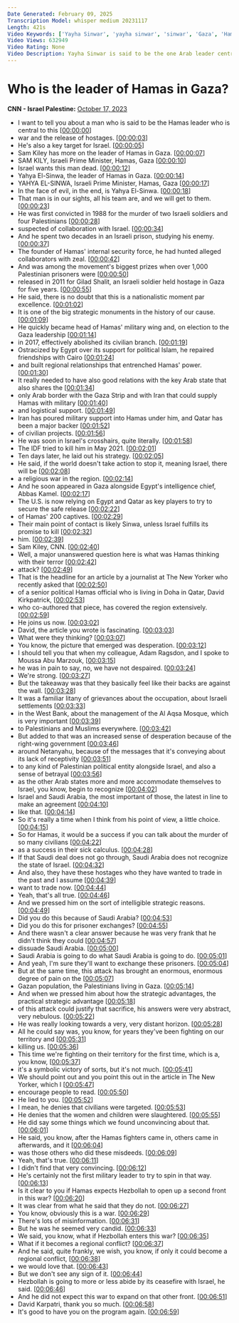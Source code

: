 ```yaml
---
Date Generated: February 09, 2025
Transcription Model: whisper medium 20231117
Length: 421s
Video Keywords: ['Yayha Sinwar', 'yayha sinwar', 'sinwar', 'Gaza', 'Hamas leader', 'hamas leader gaza', 'hamas leader in gaza', 'leadership']
Video Views: 632949
Video Rating: None
Video Description: Yayha Sinwar is said to be the one Arab leader central to the Israel-Hamas war and the release of the hostages. He is also a key target for Israel. CNN’s Senior International Correspondent Sam Kiley reports on the leader of Hamas in Gaza. #CNN #News
---
```


# Who is the leader of Hamas in Gaza?
**CNN - Israel Palestine:** [October 17, 2023](https://www.youtube.com/watch?v=1wfmV0qOQow)
*  I want to tell you about a man who is said to be the Hamas leader who is central to this [[00:00:00](https://www.youtube.com/watch?v=1wfmV0qOQow&t=0.0s)]
*  war and the release of hostages. [[00:00:03](https://www.youtube.com/watch?v=1wfmV0qOQow&t=3.74s)]
*  He's also a key target for Israel. [[00:00:05](https://www.youtube.com/watch?v=1wfmV0qOQow&t=5.6000000000000005s)]
*  Sam Kiley has more on the leader of Hamas in Gaza. [[00:00:07](https://www.youtube.com/watch?v=1wfmV0qOQow&t=7.36s)]
*  SAM KILY, Israeli Prime Minister, Hamas, Gaza [[00:00:10](https://www.youtube.com/watch?v=1wfmV0qOQow&t=10.6s)]
*  Israel wants this man dead. [[00:00:12](https://www.youtube.com/watch?v=1wfmV0qOQow&t=12.48s)]
*  Yahya El-Sinwa, the leader of Hamas in Gaza. [[00:00:14](https://www.youtube.com/watch?v=1wfmV0qOQow&t=14.24s)]
*  YAHYA EL-SINWA, Israeli Prime Minister, Hamas, Gaza [[00:00:17](https://www.youtube.com/watch?v=1wfmV0qOQow&t=17.32s)]
*  In the face of evil, in the end, is Yahya El-Sinwa. [[00:00:18](https://www.youtube.com/watch?v=1wfmV0qOQow&t=18.32s)]
*  That man is in our sights, all his team are, and we will get to them. [[00:00:23](https://www.youtube.com/watch?v=1wfmV0qOQow&t=23.72s)]
*  He was first convicted in 1988 for the murder of two Israeli soldiers and four Palestinians [[00:00:28](https://www.youtube.com/watch?v=1wfmV0qOQow&t=28.88s)]
*  suspected of collaboration with Israel. [[00:00:34](https://www.youtube.com/watch?v=1wfmV0qOQow&t=34.379999999999995s)]
*  And he spent two decades in an Israeli prison, studying his enemy. [[00:00:37](https://www.youtube.com/watch?v=1wfmV0qOQow&t=37.879999999999995s)]
*  The founder of Hamas' internal security force, he had hunted alleged collaborators with zeal. [[00:00:42](https://www.youtube.com/watch?v=1wfmV0qOQow&t=42.8s)]
*  And was among the movement's biggest prizes when over 1,000 Palestinian prisoners were [[00:00:50](https://www.youtube.com/watch?v=1wfmV0qOQow&t=50.44s)]
*  released in 2011 for Gilad Shalit, an Israeli soldier held hostage in Gaza for five years. [[00:00:55](https://www.youtube.com/watch?v=1wfmV0qOQow&t=55.8s)]
*  He said, there is no doubt that this is a nationalistic moment par excellence. [[00:01:02](https://www.youtube.com/watch?v=1wfmV0qOQow&t=62.48s)]
*  It is one of the big strategic monuments in the history of our cause. [[00:01:09](https://www.youtube.com/watch?v=1wfmV0qOQow&t=69.08s)]
*  He quickly became head of Hamas' military wing and, on election to the Gaza leadership [[00:01:14](https://www.youtube.com/watch?v=1wfmV0qOQow&t=74.6s)]
*  in 2017, effectively abolished its civilian branch. [[00:01:19](https://www.youtube.com/watch?v=1wfmV0qOQow&t=79.38s)]
*  Ostracized by Egypt over its support for political Islam, he repaired friendships with Cairo [[00:01:24](https://www.youtube.com/watch?v=1wfmV0qOQow&t=84.36s)]
*  and built regional relationships that entrenched Hamas' power. [[00:01:30](https://www.youtube.com/watch?v=1wfmV0qOQow&t=90.36s)]
*  It really needed to have also good relations with the key Arab state that also shares the [[00:01:34](https://www.youtube.com/watch?v=1wfmV0qOQow&t=94.44s)]
*  only Arab border with the Gaza Strip and with Iran that could supply Hamas with military [[00:01:40](https://www.youtube.com/watch?v=1wfmV0qOQow&t=100.88s)]
*  and logistical support. [[00:01:49](https://www.youtube.com/watch?v=1wfmV0qOQow&t=109.26s)]
*  Iran has poured military support into Hamas under him, and Qatar has been a major backer [[00:01:52](https://www.youtube.com/watch?v=1wfmV0qOQow&t=112.03999999999999s)]
*  of civilian projects. [[00:01:56](https://www.youtube.com/watch?v=1wfmV0qOQow&t=116.75999999999999s)]
*  He was soon in Israel's crosshairs, quite literally. [[00:01:58](https://www.youtube.com/watch?v=1wfmV0qOQow&t=118.6s)]
*  The IDF tried to kill him in May 2021. [[00:02:01](https://www.youtube.com/watch?v=1wfmV0qOQow&t=121.91999999999999s)]
*  Ten days later, he laid out his strategy. [[00:02:05](https://www.youtube.com/watch?v=1wfmV0qOQow&t=125.8s)]
*  He said, if the world doesn't take action to stop it, meaning Israel, there will be [[00:02:08](https://www.youtube.com/watch?v=1wfmV0qOQow&t=128.79999999999998s)]
*  a religious war in the region. [[00:02:14](https://www.youtube.com/watch?v=1wfmV0qOQow&t=134.2s)]
*  And he soon appeared in Gaza alongside Egypt's intelligence chief, Abbas Kamel. [[00:02:17](https://www.youtube.com/watch?v=1wfmV0qOQow&t=137.17999999999998s)]
*  The U.S. is now relying on Egypt and Qatar as key players to try to secure the safe release [[00:02:22](https://www.youtube.com/watch?v=1wfmV0qOQow&t=142.73999999999998s)]
*  of Hamas' 200 captives. [[00:02:29](https://www.youtube.com/watch?v=1wfmV0qOQow&t=149.14s)]
*  Their main point of contact is likely Sinwa, unless Israel fulfills its promise to kill [[00:02:32](https://www.youtube.com/watch?v=1wfmV0qOQow&t=152.29999999999998s)]
*  him. [[00:02:39](https://www.youtube.com/watch?v=1wfmV0qOQow&t=159.33999999999997s)]
*  Sam Kiley, CNN. [[00:02:40](https://www.youtube.com/watch?v=1wfmV0qOQow&t=160.33999999999997s)]
*  Well, a major unanswered question here is what was Hamas thinking with their terror [[00:02:42](https://www.youtube.com/watch?v=1wfmV0qOQow&t=162.34s)]
*  attack? [[00:02:49](https://www.youtube.com/watch?v=1wfmV0qOQow&t=169.58s)]
*  That is the headline for an article by a journalist at The New Yorker who recently asked that [[00:02:50](https://www.youtube.com/watch?v=1wfmV0qOQow&t=170.58s)]
*  of a senior political Hamas official who is living in Doha in Qatar, David Kirkpatrick, [[00:02:53](https://www.youtube.com/watch?v=1wfmV0qOQow&t=173.7s)]
*  who co-authored that piece, has covered the region extensively. [[00:02:59](https://www.youtube.com/watch?v=1wfmV0qOQow&t=179.98000000000002s)]
*  He joins us now. [[00:03:02](https://www.youtube.com/watch?v=1wfmV0qOQow&t=182.86s)]
*  David, the article you wrote is fascinating. [[00:03:03](https://www.youtube.com/watch?v=1wfmV0qOQow&t=183.86s)]
*  What were they thinking? [[00:03:07](https://www.youtube.com/watch?v=1wfmV0qOQow&t=187.82s)]
*  You know, the picture that emerged was desperation. [[00:03:12](https://www.youtube.com/watch?v=1wfmV0qOQow&t=192.29999999999998s)]
*  I should tell you that when my colleague, Adam Ragsdon, and I spoke to Moussa Abu Marzouk, [[00:03:15](https://www.youtube.com/watch?v=1wfmV0qOQow&t=195.98s)]
*  he was in pain to say, no, we have not despaired. [[00:03:24](https://www.youtube.com/watch?v=1wfmV0qOQow&t=204.98s)]
*  We're strong. [[00:03:27](https://www.youtube.com/watch?v=1wfmV0qOQow&t=207.22s)]
*  But the takeaway was that they basically feel like their backs are against the wall. [[00:03:28](https://www.youtube.com/watch?v=1wfmV0qOQow&t=208.42s)]
*  It was a familiar litany of grievances about the occupation, about Israeli settlements [[00:03:33](https://www.youtube.com/watch?v=1wfmV0qOQow&t=213.66s)]
*  in the West Bank, about the management of the Al Aqsa Mosque, which is very important [[00:03:39](https://www.youtube.com/watch?v=1wfmV0qOQow&t=219.54000000000002s)]
*  to Palestinians and Muslims everywhere. [[00:03:42](https://www.youtube.com/watch?v=1wfmV0qOQow&t=222.86s)]
*  But added to that was an increased sense of desperation because of the right-wing government [[00:03:46](https://www.youtube.com/watch?v=1wfmV0qOQow&t=226.38s)]
*  around Netanyahu, because of the messages that it's conveying about its lack of receptivity [[00:03:51](https://www.youtube.com/watch?v=1wfmV0qOQow&t=231.06s)]
*  to any kind of Palestinian political entity alongside Israel, and also a sense of betrayal [[00:03:56](https://www.youtube.com/watch?v=1wfmV0qOQow&t=236.10000000000002s)]
*  as the other Arab states more and more accommodate themselves to Israel, you know, begin to recognize [[00:04:02](https://www.youtube.com/watch?v=1wfmV0qOQow&t=242.58s)]
*  Israel and Saudi Arabia, the most important of those, the latest in line to make an agreement [[00:04:10](https://www.youtube.com/watch?v=1wfmV0qOQow&t=250.14s)]
*  like that. [[00:04:14](https://www.youtube.com/watch?v=1wfmV0qOQow&t=254.54s)]
*  So it's really a time when I think from his point of view, a little choice. [[00:04:15](https://www.youtube.com/watch?v=1wfmV0qOQow&t=255.54s)]
*  So for Hamas, it would be a success if you can talk about the murder of so many civilians [[00:04:22](https://www.youtube.com/watch?v=1wfmV0qOQow&t=262.84s)]
*  as a success in their sick calculus. [[00:04:28](https://www.youtube.com/watch?v=1wfmV0qOQow&t=268.96s)]
*  If that Saudi deal does not go through, Saudi Arabia does not recognize the state of Israel. [[00:04:32](https://www.youtube.com/watch?v=1wfmV0qOQow&t=272.6s)]
*  And also, they have these hostages who they have wanted to trade in the past and I assume [[00:04:39](https://www.youtube.com/watch?v=1wfmV0qOQow&t=279.52s)]
*  want to trade now. [[00:04:44](https://www.youtube.com/watch?v=1wfmV0qOQow&t=284.67999999999995s)]
*  Yeah, that's all true. [[00:04:46](https://www.youtube.com/watch?v=1wfmV0qOQow&t=286.67999999999995s)]
*  And we pressed him on the sort of intelligible strategic reasons. [[00:04:49](https://www.youtube.com/watch?v=1wfmV0qOQow&t=289.67999999999995s)]
*  Did you do this because of Saudi Arabia? [[00:04:53](https://www.youtube.com/watch?v=1wfmV0qOQow&t=293.52s)]
*  Did you do this for prisoner exchanges? [[00:04:55](https://www.youtube.com/watch?v=1wfmV0qOQow&t=295.2s)]
*  And there wasn't a clear answer because he was very frank that he didn't think they could [[00:04:57](https://www.youtube.com/watch?v=1wfmV0qOQow&t=297.28s)]
*  dissuade Saudi Arabia. [[00:05:00](https://www.youtube.com/watch?v=1wfmV0qOQow&t=300.28s)]
*  Saudi Arabia is going to do what Saudi Arabia is going to do. [[00:05:01](https://www.youtube.com/watch?v=1wfmV0qOQow&t=301.28s)]
*  And yeah, I'm sure they'll want to exchange these prisoners. [[00:05:04](https://www.youtube.com/watch?v=1wfmV0qOQow&t=304.59999999999997s)]
*  But at the same time, this attack has brought an enormous, enormous degree of pain on the [[00:05:07](https://www.youtube.com/watch?v=1wfmV0qOQow&t=307.56s)]
*  Gazan population, the Palestinians living in Gaza. [[00:05:14](https://www.youtube.com/watch?v=1wfmV0qOQow&t=314.64s)]
*  And when we pressed him about how the strategic advantages, the practical strategic advantage [[00:05:18](https://www.youtube.com/watch?v=1wfmV0qOQow&t=318.2s)]
*  of this attack could justify that sacrifice, his answers were very abstract, very nebulous. [[00:05:22](https://www.youtube.com/watch?v=1wfmV0qOQow&t=322.88s)]
*  He was really looking towards a very, very distant horizon. [[00:05:28](https://www.youtube.com/watch?v=1wfmV0qOQow&t=328.76s)]
*  All he could say was, you know, for years they've been fighting on our territory and [[00:05:31](https://www.youtube.com/watch?v=1wfmV0qOQow&t=331.84s)]
*  killing us. [[00:05:36](https://www.youtube.com/watch?v=1wfmV0qOQow&t=336.04s)]
*  This time we're fighting on their territory for the first time, which is a, you know, [[00:05:37](https://www.youtube.com/watch?v=1wfmV0qOQow&t=337.04s)]
*  it's a symbolic victory of sorts, but it's not much. [[00:05:41](https://www.youtube.com/watch?v=1wfmV0qOQow&t=341.84000000000003s)]
*  We should point out and you point this out in the article in The New Yorker, which I [[00:05:47](https://www.youtube.com/watch?v=1wfmV0qOQow&t=347.32s)]
*  encourage people to read. [[00:05:50](https://www.youtube.com/watch?v=1wfmV0qOQow&t=350.66s)]
*  He lied to you. [[00:05:52](https://www.youtube.com/watch?v=1wfmV0qOQow&t=352.20000000000005s)]
*  I mean, he denies that civilians were targeted. [[00:05:53](https://www.youtube.com/watch?v=1wfmV0qOQow&t=353.20000000000005s)]
*  He denies that the women and children were slaughtered. [[00:05:55](https://www.youtube.com/watch?v=1wfmV0qOQow&t=355.48s)]
*  He did say some things which we found unconvincing about that. [[00:06:01](https://www.youtube.com/watch?v=1wfmV0qOQow&t=361.04s)]
*  He said, you know, after the Hamas fighters came in, others came in afterwards, and it [[00:06:04](https://www.youtube.com/watch?v=1wfmV0qOQow&t=364.52s)]
*  was those others who did these misdeeds. [[00:06:09](https://www.youtube.com/watch?v=1wfmV0qOQow&t=369.03999999999996s)]
*  Yeah, that's true. [[00:06:11](https://www.youtube.com/watch?v=1wfmV0qOQow&t=371.08s)]
*  I didn't find that very convincing. [[00:06:12](https://www.youtube.com/watch?v=1wfmV0qOQow&t=372.08s)]
*  He's certainly not the first military leader to try to spin in that way. [[00:06:13](https://www.youtube.com/watch?v=1wfmV0qOQow&t=373.79999999999995s)]
*  Is it clear to you if Hamas expects Hezbollah to open up a second front in this war? [[00:06:20](https://www.youtube.com/watch?v=1wfmV0qOQow&t=380.47999999999996s)]
*  It was clear from what he said that they do not. [[00:06:27](https://www.youtube.com/watch?v=1wfmV0qOQow&t=387.11999999999995s)]
*  You know, obviously this is a war. [[00:06:29](https://www.youtube.com/watch?v=1wfmV0qOQow&t=389.91999999999996s)]
*  There's lots of misinformation. [[00:06:31](https://www.youtube.com/watch?v=1wfmV0qOQow&t=391.52s)]
*  But he was he seemed very candid. [[00:06:33](https://www.youtube.com/watch?v=1wfmV0qOQow&t=393.08s)]
*  We said, you know, what if Hezbollah enters this war? [[00:06:35](https://www.youtube.com/watch?v=1wfmV0qOQow&t=395.0s)]
*  What if it becomes a regional conflict? [[00:06:37](https://www.youtube.com/watch?v=1wfmV0qOQow&t=397.44s)]
*  And he said, quite frankly, we wish, you know, if only it could become a regional conflict, [[00:06:38](https://www.youtube.com/watch?v=1wfmV0qOQow&t=398.84s)]
*  we would love that. [[00:06:43](https://www.youtube.com/watch?v=1wfmV0qOQow&t=403.0s)]
*  But we don't see any sign of it. [[00:06:44](https://www.youtube.com/watch?v=1wfmV0qOQow&t=404.12s)]
*  Hezbollah is going to more or less abide by its ceasefire with Israel, he said. [[00:06:46](https://www.youtube.com/watch?v=1wfmV0qOQow&t=406.08s)]
*  And he did not expect this war to expand on that other front. [[00:06:51](https://www.youtube.com/watch?v=1wfmV0qOQow&t=411.53999999999996s)]
*  David Karpatri, thank you so much. [[00:06:58](https://www.youtube.com/watch?v=1wfmV0qOQow&t=418.12s)]
*  It's good to have you on the program again. [[00:06:59](https://www.youtube.com/watch?v=1wfmV0qOQow&t=419.44s)]
